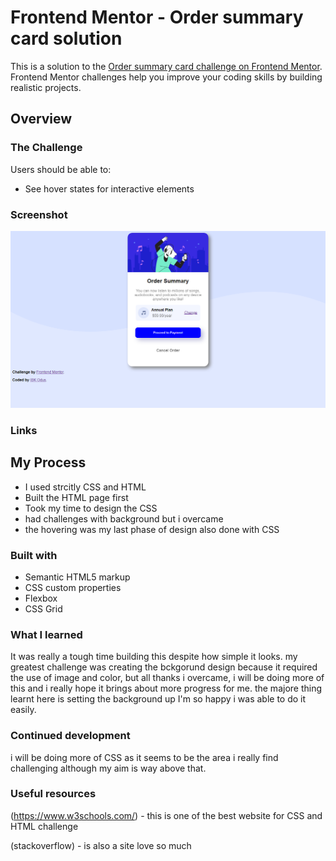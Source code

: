# Frontend Mentor - Order summary card solution

This is a solution to the [Order summary card challenge on Frontend Mentor](https://www.frontendmentor.io/challenges/order-summary-component-QlPmajDUj). Frontend Mentor challenges help you improve your coding skills by building realistic projects. 


## Overview

### The Challenge
Users should be able to:
- See hover states for interactive elements

### Screenshot

![](solution/screenshot.png)

### Links

## My Process

- I used strcitly CSS and HTML
- Built the HTML page first
- Took my time to design the CSS
- had challenges with background but i overcame
- the hovering was my last phase of design also done with CSS

### Built with

- Semantic HTML5 markup
- CSS custom properties
- Flexbox
- CSS Grid

### What I learned

It was really a tough time building this despite how simple it looks. my greatest challenge was creating the bckgorund design because it required the use of image and color, but all thanks i overcame, i will be doing more of this and i really hope it brings about more progress for me. the majore thing learnt here is setting the background up I'm so happy i was able to do it easily.


### Continued development

i will be doing more of CSS as it seems to be the area i really find challenging although my aim is way above that.

### Useful resources

(https://www.w3schools.com/) - this is one of the best website for CSS and HTML challenge 

(stackoverflow) - is also a site love so much


